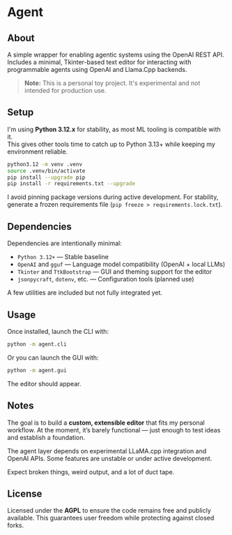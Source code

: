 # Agent

## About

A simple wrapper for enabling agentic systems using the OpenAI REST API.  
Includes a minimal, Tkinter-based text editor for interacting with programmable agents using OpenAI and Llama.Cpp backends.

> **Note:** This is a personal toy project. It's experimental and not intended for production use.

## Setup

I'm using **Python 3.12.x** for stability, as most ML tooling is compatible with it.  
This gives other tools time to catch up to Python 3.13+ while keeping my environment reliable.

```sh
python3.12 -m venv .venv
source .venv/bin/activate
pip install --upgrade pip
pip install -r requirements.txt --upgrade
```

I avoid pinning package versions during active development.
For stability, generate a frozen requirements file (`pip freeze > requirements.lock.txt`).

## Dependencies

Dependencies are intentionally minimal:

- `Python 3.12+` — Stable baseline
- `OpenAI` and `gguf` — Language model compatibility (OpenAI + local LLMs)
- `Tkinter` and `TtkBootstrap` — GUI and theming support for the editor
- `jsonpycraft`, `dotenv`, etc. — Configuration tools (planned use)

A few utilities are included but not fully integrated yet.

## Usage

Once installed, launch the CLI with:

```sh
python -m agent.cli
```

Or you can launch the GUI with:

```sh
python -m agent.gui
```

The editor should appear.

## Notes

The goal is to build a **custom, extensible editor** that fits my personal workflow.
At the moment, it’s barely functional — just enough to test ideas and establish a foundation.

The agent layer depends on experimental LLaMA.cpp integration and OpenAI APIs.
Some features are unstable or under active development.

Expect broken things, weird output, and a lot of duct tape.

## License

Licensed under the **AGPL** to ensure the code remains free and publicly available.
This guarantees user freedom while protecting against closed forks.
